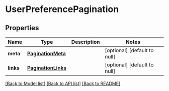 # UserPreferencePagination

## Properties
Name | Type | Description | Notes
------------ | ------------- | ------------- | -------------
**meta** | [**PaginationMeta**](PaginationMeta.md) |  | [optional] [default to null]
**links** | [**PaginationLinks**](PaginationLinks.md) |  | [optional] [default to null]

[[Back to Model list]](../README.md#documentation-for-models) [[Back to API list]](../README.md#documentation-for-api-endpoints) [[Back to README]](../README.md)


